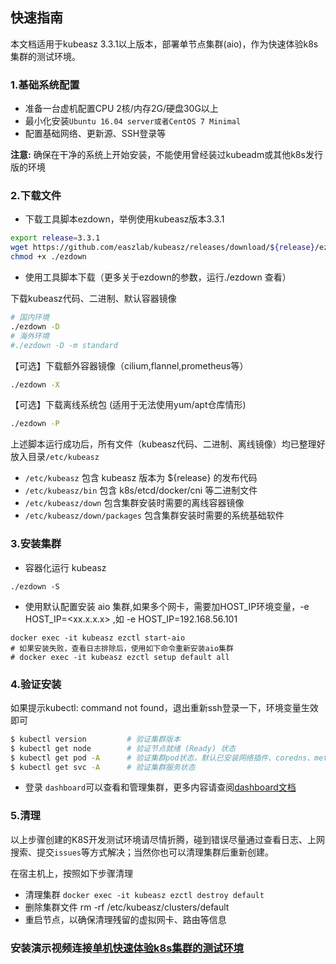 ## 快速指南

本文档适用于kubeasz 3.3.1以上版本，部署单节点集群(aio)，作为快速体验k8s集群的测试环境。

### 1.基础系统配置

- 准备一台虚机配置CPU 2核/内存2G/硬盘30G以上
- 最小化安装`Ubuntu 16.04 server或者CentOS 7 Minimal`
- 配置基础网络、更新源、SSH登录等

**注意:** 确保在干净的系统上开始安装，不能使用曾经装过kubeadm或其他k8s发行版的环境

### 2.下载文件

- 下载工具脚本ezdown，举例使用kubeasz版本3.3.1

``` bash
export release=3.3.1
wget https://github.com/easzlab/kubeasz/releases/download/${release}/ezdown
chmod +x ./ezdown
```

- 使用工具脚本下载（更多关于ezdown的参数，运行./ezdown 查看）

下载kubeasz代码、二进制、默认容器镜像

``` bash
# 国内环境
./ezdown -D
# 海外环境
#./ezdown -D -m standard
```

【可选】下载额外容器镜像（cilium,flannel,prometheus等）

``` bash
./ezdown -X
```

【可选】下载离线系统包 (适用于无法使用yum/apt仓库情形)

``` bash
./ezdown -P
```

上述脚本运行成功后，所有文件（kubeasz代码、二进制、离线镜像）均已整理好放入目录`/etc/kubeasz`

- `/etc/kubeasz` 包含 kubeasz 版本为 ${release} 的发布代码
- `/etc/kubeasz/bin` 包含 k8s/etcd/docker/cni 等二进制文件
- `/etc/kubeasz/down` 包含集群安装时需要的离线容器镜像
- `/etc/kubeasz/down/packages` 包含集群安装时需要的系统基础软件

### 3.安装集群

- 容器化运行 kubeasz

```
./ezdown -S
```

- 使用默认配置安装 aio 集群,如果多个网卡，需要加HOST_IP环境变量，-e HOST_IP=<xx.x.x.x> ,如 -e HOST_IP=192.168.56.101
```
docker exec -it kubeasz ezctl start-aio
# 如果安装失败，查看日志排除后，使用如下命令重新安装aio集群
# docker exec -it kubeasz ezctl setup default all
```

### 4.验证安装

如果提示kubectl: command not found，退出重新ssh登录一下，环境变量生效即可

``` bash
$ kubectl version         # 验证集群版本     
$ kubectl get node        # 验证节点就绪 (Ready) 状态
$ kubectl get pod -A      # 验证集群pod状态，默认已安装网络插件、coredns、metrics-server等
$ kubectl get svc -A      # 验证集群服务状态
```

- 登录 `dashboard`可以查看和管理集群，更多内容请查阅[dashboard文档](../guide/dashboard.md)

### 5.清理

以上步骤创建的K8S开发测试环境请尽情折腾，碰到错误尽量通过查看日志、上网搜索、提交`issues`等方式解决；当然你也可以清理集群后重新创建。

在宿主机上，按照如下步骤清理

- 清理集群 `docker exec -it kubeasz ezctl destroy default`
- 删除集群文件 rm -rf /etc/kubeasz/clusters/default
- 重启节点，以确保清理残留的虚拟网卡、路由等信息


### 安装演示视频连接[单机快速体验k8s集群的测试环境](https://www.bilibili.com/video/BV1rS4y1J7oh)

